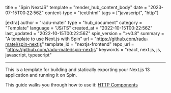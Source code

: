 title = "Spin NextJS"
template = "render_hub_content_body"
date = "2023-07-15T00:22:56Z"
content-type = "text/html"
tags = ["javascript", "http"]

[extra]
author = "radu-matei"
type = "hub_document"
category = "Template"
language = "JS/TS"
created_at = "2022-10-15T00:22:56Z"
last_updated = "2022-10-15T00:22:56Z"
spin_version = ">v0.8"
summary =  "A template to use Next.js with Spin"
url = "https://github.com/radu-matei/spin-nextjs"
template_id = "nextjs-frontend"
repo_url = "https://github.com/radu-matei/spin-nextjs"
keywords = "react, next.js, js, javascript, typescript"

---

This is a template for building and statically exporting your Next.js 13 application and running it on Spin.

This guide walks you through how to use it: [HTTP Components](../../spin/javascript-components#http-components)